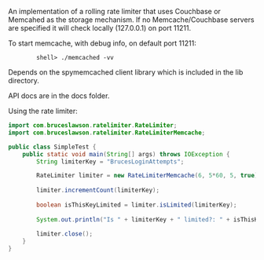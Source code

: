 An implementation of a rolling rate limiter that uses Couchbase or Memcahed as the storage mechanism.
If no Memcache/Couchbase servers are specified it will check locally (127.0.0.1) on port 11211.

To start memcache, with debug info, on default port 11211:

```
		shell> ./memcached -vv
```

Depends on the spymemcached client library which is included in the lib directory.

API docs are in the docs folder.




Using the rate limiter:

```java
import com.bruceslawson.ratelimiter.RateLimiter;
import com.bruceslawson.ratelimiter.RateLimiterMemcache;

public class SimpleTest {
	public static void main(String[] args) throws IOException {
		String limiterKey = "BrucesLoginAttempts";

		RateLimiter limiter = new RateLimiterMemcache(6, 5*60, 5, true);
		
		limiter.incrementCount(limiterKey);
		
		boolean isThisKeyLimited = limiter.isLimited(limiterKey);
		
		System.out.println("Is " + limiterKey + " limited?: " + isThisKeyLimited);
		
		limiter.close();
	}
}
```

